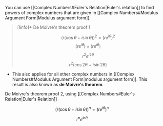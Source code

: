 You can use [[Complex Numbers#Euler's Relation|Euler's relation]] to find powers of complex numbers that are given in [[Complex Numbers#Modulus Argument Form|Modulus argument form]]. 

> [!info]+ De Moivre's theorem proof 1
> 
> $$
> (r(\cos{\theta}+i\sin{\theta}))^2=(re^{i\theta})^2
> $$
>$$
>(re^{i\theta})\times(re^{i\theta})
>$$
> 
> $$
>r^2e^{i2\theta}
>$$ 
>$$
>r^2(\cos{2\theta}+i\sin{2\theta})
>$$
- This also applies for all other complex numbers in [[Complex Numbers#Modulus Argument Form|modulus argument form]]. 
This result is also known as **de Moivre's theorem**.

De Moivre's theorem proof 2, using [[Complex Numbers#Euler's Relation|Euler's Relation]]


$$
(r(\cos{\theta}+i\sin{\theta}))^n=(re^{i\theta})^n
$$

$$
r^{n}e^{in\theta}
$$
